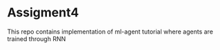 # Assigment4
This repo contains implementation of ml-agent tutorial where agents are trained through RNN
